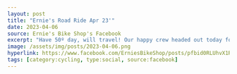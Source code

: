 ```yaml
---
layout: post
title: "Ernie's Road Ride Apr 23'"
date: 2023-04-06
source: Ernie's Bike Shop's Facebook
excerpt: "Have 50º day, will travel! Our happy crew headed out today for the first road ride of the season."
image: /assets/img/posts/2023-04-06.png
hyperlink: https://www.facebook.com/ErniesBikeShop/posts/pfbid0RLUhvX1RLNkqAErdswXJQp3AQA2pjFHRG2Bfk6hjzsTPUpUhgVXfRs4cat22bcEul
tags: [category:cycling, type:social, source:facebook]
---
```

